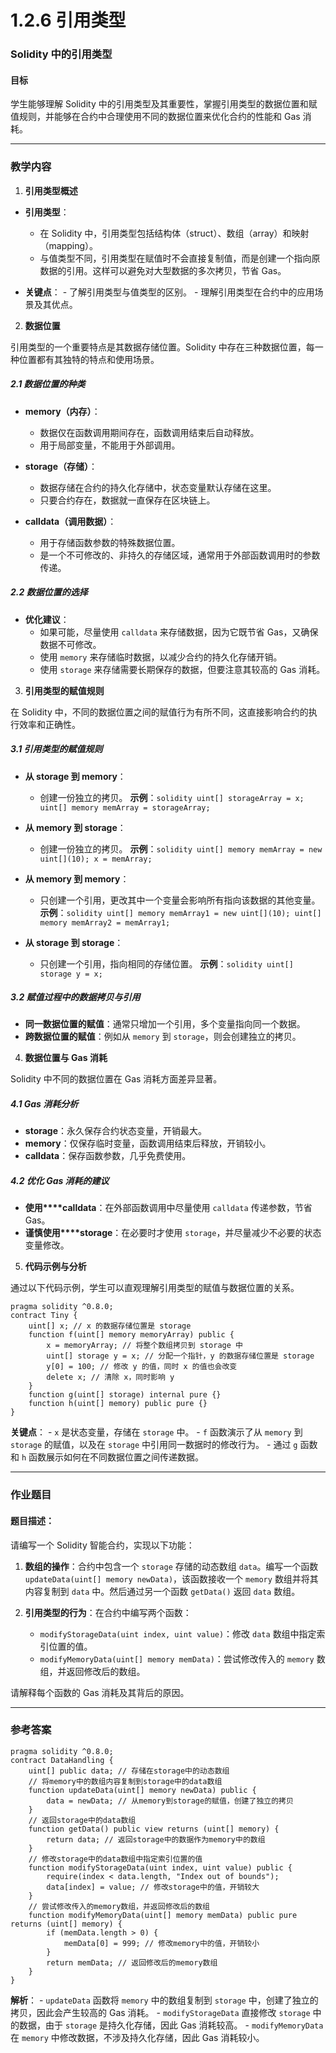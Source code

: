 # 1.2.6 引用类型

### **Solidity 中的引用类型**

#### **目标**

学生能够理解 Solidity 中的引用类型及其重要性，掌握引用类型的数据位置和赋值规则，并能够在合约中合理使用不同的数据位置来优化合约的性能和 Gas 消耗。

---

### **教学内容**

1. **引用类型概述**

- **引用类型**：

  - 在 Solidity 中，引用类型包括结构体（struct）、数组（array）和映射（mapping）。
  - 与值类型不同，引用类型在赋值时不会直接复制值，而是创建一个指向原数据的引用。这样可以避免对大型数据的多次拷贝，节省 Gas。
- **关键点**： - 了解引用类型与值类型的区别。 - 理解引用类型在合约中的应用场景及其优点。

2. **数据位置**

引用类型的一个重要特点是其数据存储位置。Solidity 中存在三种数据位置，每一种位置都有其独特的特点和使用场景。

##### **2.1 数据位置的种类**

- **memory（内存）**：

  - 数据仅在函数调用期间存在，函数调用结束后自动释放。
  - 用于局部变量，不能用于外部调用。
- **storage（存储）**：

  - 数据存储在合约的持久化存储中，状态变量默认存储在这里。
  - 只要合约存在，数据就一直保存在区块链上。
- **calldata（调用数据）**：

  - 用于存储函数参数的特殊数据位置。
  - 是一个不可修改的、非持久的存储区域，通常用于外部函数调用时的参数传递。

##### **2.2 数据位置的选择**

- **优化建议**：
  - 如果可能，尽量使用 `calldata` 来存储数据，因为它既节省 Gas，又确保数据不可修改。
  - 使用 `memory` 来存储临时数据，以减少合约的持久化存储开销。
  - 使用 `storage` 来存储需要长期保存的数据，但要注意其较高的 Gas 消耗。

3. **引用类型的赋值规则**

在 Solidity 中，不同的数据位置之间的赋值行为有所不同，这直接影响合约的执行效率和正确性。

##### **3.1 引用类型的赋值规则**

- **从 storage 到 memory**：

  - 创建一份独立的拷贝。
    **示例**：`solidity uint[] storageArray = x; uint[] memory memArray = storageArray;`
- **从 memory 到 storage**：

  - 创建一份独立的拷贝。 **示例**：`solidity uint[] memory memArray = new uint[](10); x = memArray;`
- **从 memory 到 memory**：

  - 只创建一个引用，更改其中一个变量会影响所有指向该数据的其他变量。 **示例**：`solidity uint[] memory memArray1 = new uint[](10); uint[] memory memArray2 = memArray1;`
- **从 storage 到 storage**：

  - 只创建一个引用，指向相同的存储位置。 **示例**：`solidity uint[] storage y = x;`

##### **3.2 赋值过程中的数据拷贝与引用**

- **同一数据位置的赋值**：通常只增加一个引用，多个变量指向同一个数据。
- **跨数据位置的赋值**：例如从 `memory` 到 `storage`，则会创建独立的拷贝。

4. **数据位置与 Gas 消耗**

Solidity 中不同的数据位置在 Gas 消耗方面差异显著。

##### **4.1 Gas 消耗分析**

- **storage**：永久保存合约状态变量，开销最大。
- **memory**：仅保存临时变量，函数调用结束后释放，开销较小。
- **calldata**：保存函数参数，几乎免费使用。

##### **4.2 优化 Gas 消耗的建议**

- **使用****calldata**：在外部函数调用中尽量使用 `calldata` 传递参数，节省 Gas。
- **谨慎使用****storage**：在必要时才使用 `storage`，并尽量减少不必要的状态变量修改。

5. **代码示例与分析**

通过以下代码示例，学生可以直观理解引用类型的赋值与数据位置的关系。

```
pragma solidity ^0.8.0;
contract Tiny {
    uint[] x; // x 的数据存储位置是 storage
    function f(uint[] memory memoryArray) public {
        x = memoryArray; // 将整个数组拷贝到 storage 中
        uint[] storage y = x; // 分配一个指针，y 的数据存储位置是 storage
        y[0] = 100; // 修改 y 的值，同时 x 的值也会改变
        delete x; // 清除 x，同时影响 y
    }
    function g(uint[] storage) internal pure {}
    function h(uint[] memory) public pure {}
}
```

**关键点**： - `x` 是状态变量，存储在 `storage` 中。 - `f` 函数演示了从 `memory` 到 `storage` 的赋值，以及在 `storage` 中引用同一数据时的修改行为。 - 通过 `g` 函数和 `h` 函数展示如何在不同数据位置之间传递数据。

---

### **作业题目**

#### **题目描述：**

请编写一个 Solidity 智能合约，实现以下功能：

1. **数组的操作**：合约中包含一个 `storage` 存储的动态数组 `data`。编写一个函数 `updateData(uint[] memory newData)`，该函数接收一个 `memory` 数组并将其内容复制到 `data` 中。然后通过另一个函数 `getData()` 返回 `data` 数组。
2. **引用类型的行为**：在合约中编写两个函数：

   - `modifyStorageData(uint index, uint value)`：修改 `data` 数组中指定索引位置的值。
   - `modifyMemoryData(uint[] memory memData)`：尝试修改传入的 `memory` 数组，并返回修改后的数组。

请解释每个函数的 Gas 消耗及其背后的原因。

---

### **参考答案**

```
pragma solidity ^0.8.0;
contract DataHandling {
    uint[] public data; // 存储在storage中的动态数组
    // 将memory中的数组内容复制到storage中的data数组
    function updateData(uint[] memory newData) public {
        data = newData; // 从memory到storage的赋值，创建了独立的拷贝
    }
    // 返回storage中的data数组
    function getData() public view returns (uint[] memory) {
        return data; // 返回storage中的数据作为memory中的数组
    }
    // 修改storage中的data数组中指定索引位置的值
    function modifyStorageData(uint index, uint value) public {
        require(index < data.length, "Index out of bounds");
        data[index] = value; // 修改storage中的值，开销较大
    }
    // 尝试修改传入的memory数组，并返回修改后的数组
    function modifyMemoryData(uint[] memory memData) public pure returns (uint[] memory) {
        if (memData.length > 0) {
            memData[0] = 999; // 修改memory中的值，开销较小
        }
        return memData; // 返回修改后的memory数组
    }
}
```

**解析**： - `updateData` 函数将 `memory` 中的数组复制到 `storage` 中，创建了独立的拷贝，因此会产生较高的 Gas 消耗。 - `modifyStorageData` 直接修改 `storage` 中的数据，由于 `storage` 是持久化存储，因此 Gas 消耗较高。 - `modifyMemoryData` 在 `memory` 中修改数据，不涉及持久化存储，因此 Gas 消耗较小。
